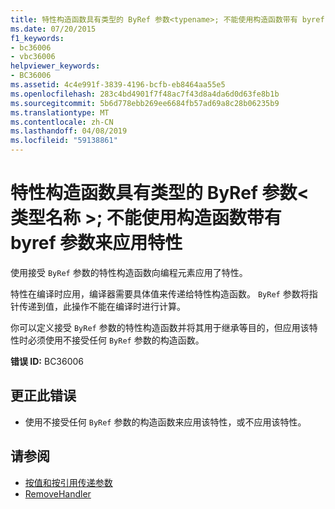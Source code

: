```yaml
---
title: 特性构造函数具有类型的 ByRef 参数<typename>; 不能使用构造函数带有 byref 参数来应用特性
ms.date: 07/20/2015
f1_keywords:
- bc36006
- vbc36006
helpviewer_keywords:
- BC36006
ms.assetid: 4c4e991f-3839-4196-bcfb-eb8464aa55e5
ms.openlocfilehash: 283c4bd4901f7f48ac7f43d8a4da6d0d63fe8b1b
ms.sourcegitcommit: 5b6d778ebb269ee6684fb57ad69a8c28b06235b9
ms.translationtype: MT
ms.contentlocale: zh-CN
ms.lasthandoff: 04/08/2019
ms.locfileid: "59138861"
---
```

# <a name="attribute-constructor-has-a-byref-parameter-of-type-typename-cannot-use-constructors-with-byref-parameters-to-apply-the-attribute"></a>特性构造函数具有类型的 ByRef 参数\<类型名称 >; 不能使用构造函数带有 byref 参数来应用特性
使用接受 `ByRef` 参数的特性构造函数向编程元素应用了特性。  
  
 特性在编译时应用，编译器需要具体值来传递给特性构造函数。 `ByRef` 参数将指针传递到值，此操作不能在编译时进行计算。  
  
 你可以定义接受 `ByRef` 参数的特性构造函数并将其用于继承等目的，但应用该特性时必须使用不接受任何 `ByRef` 参数的构造函数。  
  
 **错误 ID:** BC36006  
  
## <a name="to-correct-this-error"></a>更正此错误  
  
-   使用不接受任何 `ByRef` 参数的构造函数来应用该特性，或不应用该特性。  
  
## <a name="see-also"></a>请参阅

- [按值和按引用传递参数](../../visual-basic/programming-guide/language-features/procedures/passing-arguments-by-value-and-by-reference.md)
- [RemoveHandler](../../visual-basic/language-reference/modifiers/byref.md)
